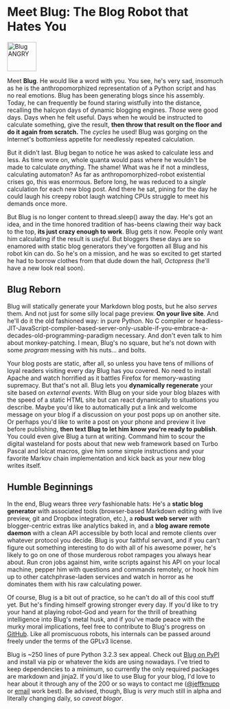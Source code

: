 # Meet Blug: The Blog Robot that Hates You


<img src="http://www.jeffknupp.com/images/untitled.png" alt="Blug ANGRY" height="68" width="68" />

Meet **Blug**. He would like a word with you. You see, he's very sad, insomuch as he is the anthropomorphized representation of a Python script and has no real emotions. Blug has been generating blogs since his assembly. Today, he can frequently be found staring wistfully into the distance, recalling the halcyon days of dynamic blogging engines. *Those* were good days. Days when he felt useful. Days when he would be instructed to calculate something, give the result, **then throw that result on the floor and do it again from scratch.** The *cycles* he used! Blug was gorging on the Internet's bottomless appetite for needlessly repeated calculation. 

But it didn't last. Blug began to notice he was asked to calculate less and less. As time wore on, whole quanta would pass where he wouldn't be made to calculate *anything*. The shame! What was he if not a mindless, calculating automaton? As far as anthropomorphized-robot existential crises go, this was enormous. Before long, he was reduced to a *single* calculation for each new blog post. And there he sat, pining for the day he could laugh his creepy robot laugh watching CPUs struggle to meet his demands once more. 
<!--more-->

But Blug is no longer content to thread.sleep() away the day. He's got an idea, and in the time honored tradition of has-beens clawing their way back to the top, **its just crazy enough to work**. Blug gets it now. People only want him calculating if the result is *useful*. But bloggers these days are so enamored with static blog generators they've forgotten all Blug and his robot kin can do. So he's on a mission, and he was so excited to get started he had to borrow clothes from that dude down the hall, *Octopress* (he'll have a new look real soon). 

## Blug Reborn ##

Blug will statically generate your Markdown blog posts, but he also *serves* them. And not just for some silly local page preview. **On your live site**. And he'll do it the old fashioned way: in pure Python. No C compiler or headless-JIT-JavaScript-compiler-based-server-only-usable-if-you-embrace-a-decades-old-programming-paradigm necessary. And don't even talk to him about monkey-patching. I mean, Blug's no square, but he's not down with some *program* messing with his nuts... and bolts. 

Your blog posts are static, after all, so unless you have tens of millions of loyal readers visiting every day Blug has you covered. No need to install Apache and watch horrified as it battles Firefox for memory-wasting supremacy. But that's not all. Blug lets you **dynamically regenerate** your site based on *external events*. With Blug on your side your blog blazes with the speed of a static HTML site but can react dynamically to situations you describe. Maybe you'd like to automatically put a link and welcome message on your blog if a discussion on your post pops up on another site. Or perhaps you'd like to write a post on your phone and preview it live before publishing, **then text Blug to let him know you're ready to publish**. You could even give Blug a turn at writing. Command him to scour the digital wasteland for posts about that new web framework based on Turbo Pascal and lolcat macros, give him some simple instructions and your favorite Markov chain implementation and kick back as your new blog writes itself.

## Humble Beginnings ##

In the end, Blug wears three *very* fashionable hats: He's a **static blog generator** with associated tools (browser-based Markdown editing with live preview, git and Dropbox integration, etc.), a **robust web server** with blogger-centric extras like analytics baked in, and a **blog aware remote daemon** with a clean API accessible by both local and remote clients over whatever protocol you decide. Blug is your faithful servant, and if you can't figure out something interesting to do with all of his awesome power, he's likely to go on one of those murderous robot rampages you always hear about. Run cron jobs against him, write scripts against his API on your local machine, pepper him with questions and commands remotely, or hook him up to other catchphrase-laden services and watch in horror as he dominates them with his raw calculating power.

Of course, Blug is a bit out of practice, so he can't do all of this cool stuff yet. But he's finding himself growing stronger every day. If you'd like to try your hand at playing robot-God and yearn for the thrill of breathing intelligence into Blug's metal husk, and if you've made peace with the murky moral implications, feel free to contribute to Blug's progress on [GitHub](http://www.github.com/jeffknupp/blug). Like all promiscuous robots, his internals can be passed around freely under the terms of the GPLv3 license.

Blug is ~250 lines of pure Python 3.2.3 sex appeal. Check out [Blug on PyPI](http://pypi.python.org/pypi/blug) and install via pip or whatever the kids are using nowadays. I've tried to keep dependencies to a minimum, so currently the only required packages are markdown and jinja2. If you'd like to use Blug for your blog, I'd love to hear about it through any of the 200 or so ways to contact me ([@jeffknupp](http://www.twitter.com/jeffknupp) or [email](mailto:jeff@jeffknupp.com) work best). Be advised, though, Blug is *very* much still in alpha and literally changing daily, so *caveat blogor*.
